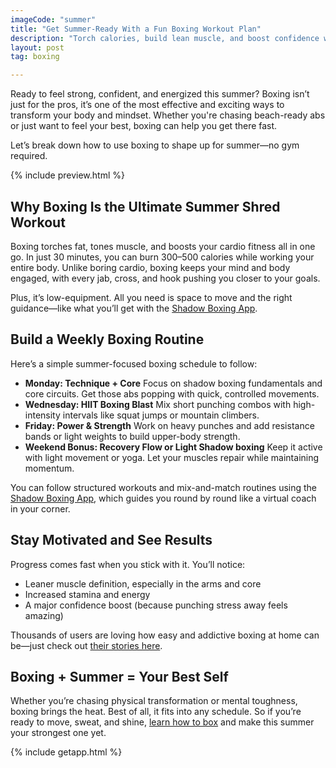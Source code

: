 ```yaml
---
imageCode: "summer"
title: "Get Summer-Ready With a Fun Boxing Workout Plan"
description: "Torch calories, build lean muscle, and boost confidence with a boxing routine that gets you in summer shape—right from home!"
layout: post
tag: boxing

---
```


Ready to feel strong, confident, and energized this summer? Boxing isn’t just for the pros, it’s one of the most effective and exciting ways to transform your body and mindset. Whether you're chasing beach-ready abs or just want to feel your best, boxing can help you get there fast.

Let’s break down how to use boxing to shape up for summer—no gym required.

{% include preview.html %}

## Why Boxing Is the Ultimate Summer Shred Workout

Boxing torches fat, tones muscle, and boosts your cardio fitness all in one go. In just 30 minutes, you can burn 300–500 calories while working your entire body. Unlike boring cardio, boxing keeps your mind and body engaged, with every jab, cross, and hook pushing you closer to your goals.

Plus, it’s low-equipment. All you need is space to move and the right guidance—like what you’ll get with the [Shadow Boxing App]().

## Build a Weekly Boxing Routine

Here’s a simple summer-focused boxing schedule to follow:

- **Monday: Technique + Core**
   Focus on shadow boxing fundamentals and core circuits. Get those abs popping with quick, controlled movements.
- **Wednesday: HIIT Boxing Blast**
   Mix short punching combos with high-intensity intervals like squat jumps or mountain climbers.
- **Friday: Power & Strength**
   Work on heavy punches and add resistance bands or light weights to build upper-body strength.
- **Weekend Bonus: Recovery Flow or Light Shadow boxing**
   Keep it active with light movement or yoga. Let your muscles repair while maintaining momentum.

You can follow structured workouts and mix-and-match routines using the [Shadow Boxing App](), which guides you round by round like a virtual coach in your corner.

## Stay Motivated and See Results

Progress comes fast when you stick with it. You’ll notice:

- Leaner muscle definition, especially in the arms and core
- Increased stamina and energy
- A major confidence boost (because punching stress away feels amazing)

Thousands of users are loving how easy and addictive boxing at home can be—just check out [their stories here]().

## Boxing + Summer = Your Best Self

Whether you’re chasing physical transformation or mental toughness, boxing brings the heat. Best of all, it fits into any schedule. So if you’re ready to move, sweat, and shine, [learn how to box]() and make this summer your strongest one yet.

{% include getapp.html %}